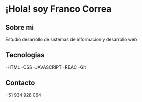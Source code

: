 # ¡Hola! soy Franco Correa

## Sobre mi
Estudio desarrollo de sistemas de informacion y desarrollo web

## Tecnologias
-HTML
-CSS
-JAVASCRIPT
-REAC
-Git

## Contacto
+51 934 928 064
